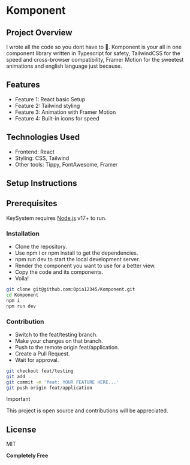 # Komponent
## Project Overview

I wrote all the code so you dont have to 🫰. Komponent is your all in one component library written in Typescript for safety, TailwindCSS for the speed and cross-browser compatibility, Framer Motion for the sweetest animations and english language just because.

## Features

- Feature 1: React basic Setup
- Feature 2: Tailwind styling
- Feature 3: Animation with Framer Motion 
- Feature 4: Built-in icons for speed

## Technologies Used
- Frontend: React
- Styling: CSS, Tailwind
- Other tools: Tippy, FontAwesome, Framer

## Setup Instructions
## Prerequisites
KeySystem requires [Node.js](https://nodejs.org/) v17+ to run.

### Installation
- Clone the repository.
- Use npm i or npm install to get the dependencies.
- npm run dev to start the local development server.
- Render the component you want to use for a better view.
- Copy the code and its components.
- Voila!

```sh
git clone git@github.com:Opia12345/Komponent.git
cd Komponent
npm i
npm run dev
```

### Contribution
- Switch to the feat/testing branch.
- Make your changes on that branch.
- Push to the remote origin feat/application.
- Create a Pull Request.
- Wait for approval.

```sh
git checkout feat/testing
git add .
git commit -m 'feat: YOUR FEATURE HERE...'
git push origin feat/application
```

> [!IMPORTANT]
> This project is open source and contributions will be appreciated.
## License

MIT

**Completely Free**